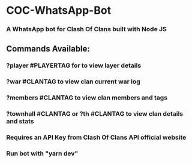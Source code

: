 # COC-WhatsApp-Bot
### A WhatsApp bot for Clash Of Clans built with Node JS

## Commands Available:
### ?player #PLAYERTAG for to view layer details
### ?war #CLANTAG to view clan current war log
### ?members #CLANTAG to view clan members and tags
### ?townhall #CLANTAG or ?th #CLANTAG to view clan details and stats

### Requires an API Key from Clash Of Clans API official website
### Run bot with "yarn dev"
